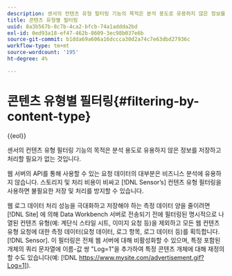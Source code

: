```yaml
---
description: 센서의 컨텐츠 유형 필터링 기능의 목적은 분석 용도로 유용하지 않은 정보를 저장하고 처리할 필요가 없는 것입니다.
title: 콘텐츠 유형별 필터링
uuid: 8a3b567b-8c7b-4ca2-bfcb-74a1addda2bd
exl-id: 0ed93a18-ef47-462b-8609-3ec98b037e6b
source-git-commit: b1dda69a606a16dccca30d2a74c7e63dbd27936c
workflow-type: tm+mt
source-wordcount: '195'
ht-degree: 4%

---
```


# 콘텐츠 유형별 필터링{#filtering-by-content-type}

{{eol}}

센서의 컨텐츠 유형 필터링 기능의 목적은 분석 용도로 유용하지 않은 정보를 저장하고 처리할 필요가 없는 것입니다.

웹 서버의 API를 통해 사용할 수 있는 요청 데이터의 대부분은 비즈니스 분석에 유용하지 않습니다. 스토리지 및 처리 비용이 비싸고 [!DNL Sensor’s] 컨텐츠 유형 필터링을 사용하면 불필요한 저장 및 처리를 방지할 수 있습니다.

웹 로그 데이터 처리 성능을 극대화하고 저장해야 하는 측정 데이터 양을 줄이려면 [!DNL Site] 에 의해 Data Workbench 서버로 전송되기 전에 필터링된 명시적으로 나열된 컨텐츠 유형(예: 계단식 스타일 시트, 이미지 요청 등)을 제외하고 모든 웹 컨텐츠 유형 요청에 대한 측정 데이터(요청 데이터, 로그 항목, 로그 데이터 등)를 획득합니다. [!DNL Sensor]. 이 필터링은 전체 웹 서버에 대해 비활성화할 수 있으며, 특정 포함된 개체의 쿼리 문자열에 이름-값 쌍 &quot;Log=1&quot;을 추가하여 특정 콘텐츠 개체에 대해 재정의할 수도 있습니다(예: [!DNL https://www.mysite.com/advertisement.gif?Log=1]).
